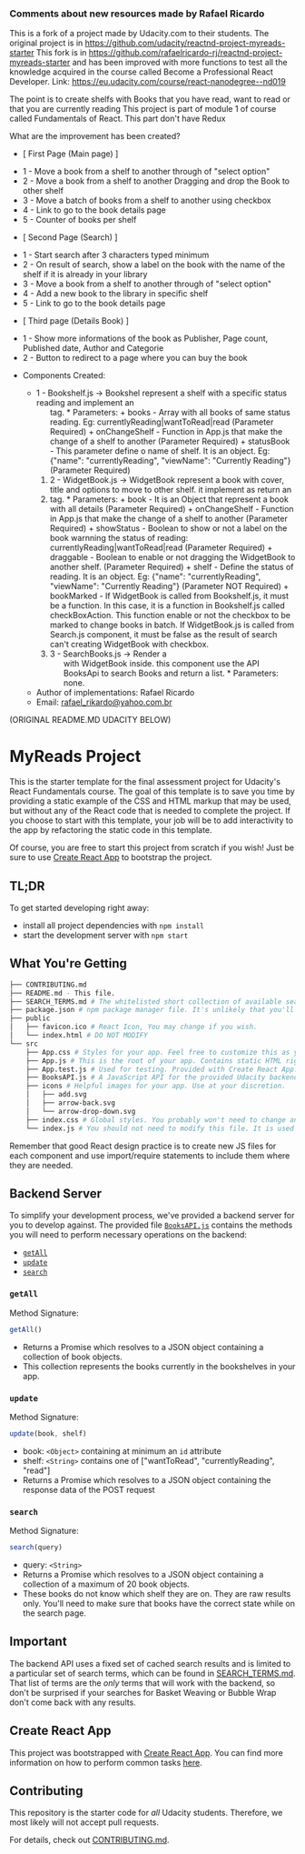 ### Comments about new resources made by Rafael Ricardo

This is a fork of a project made by Udacity.com to their students.
The original project is in https://github.com/udacity/reactnd-project-myreads-starter
This fork is in https://github.com/rafaelricardo-rj/reactnd-project-myreads-starter and has
been improved with more functions to test all the knowledge acquired in the course called
Become a Professional React Developer. Link: https://eu.udacity.com/course/react-nanodegree--nd019

The point is to create shelfs with Books that you have read, want to read or that you are currently reading
This project is part of module 1 of course called Fundamentals of React. This part don't have Redux

What are the improvement has been created?

* [ First Page (Main page) ]
+ 1 - Move a book from a shelf to another through of "select option"
+ 2 - Move a book from a shelf to another Dragging and drop the Book to other shelf
+ 3 - Move a batch of books from a shelf to another using checkbox
+ 4 - Link to go to the book details page
+ 5 - Counter of books per shelf
* [ Second Page (Search) ]
+ 1 - Start search after 3 characters typed minimum
+ 2 - On result of search, show a label on the book with the name of the shelf if it is already in your library
+ 3 - Move a book from a shelf to another through of "select option"
+ 4 - Add a new book to the library in specific shelf
+ 5 - Link to go to the book details page
* [ Third page (Details Book) ]
+ 1 - Show more informations of the book as Publisher, Page count, Published date, Author and Categorie
+ 2 - Button to redirect to a page where you can buy the book

* Components Created:
  + 1 - Bookshelf.js -> Bookshel represent a shelf with a specific status reading and implement an <code><ol></code> tag.
        * Parameters:
          + books         - Array with all books of same status reading. Eg: currentlyReading|wantToRead|read (Parameter   Required)
          + onChangeShelf - Function in App.js that make the change of a shelf to another (Parameter Required)
          + statusBook    - This parameter define o name of shelf. It is an object. Eg: {"name": "currentlyReading", "viewName": "Currently Reading"} (Parameter Required)
  + 2 - WidgetBook.js -> WidgetBook represent a book with cover, title and options to move to other shelf. it implement as return an <li> tag.
        * Parameters:
          + book          - It is an Object that represent a book with all details (Parameter Required)
          + onChangeShelf - Function in App.js that make the change of a shelf to another (Parameter Required)
          + showStatus    - Boolean to show or not a label on the book warnning the status of reading: currentlyReading|wantToRead|read (Parameter Required)
          + draggable     - Boolean to enable or not dragging the WidgetBook to another shelf. (Parameter Required)
          + shelf         - Define the status of reading. It is an object. Eg: {"name": "currentlyReading", "viewName": "Currently Reading"} (Parameter NOT Required)
          + bookMarked    - If WidgetBook is called from Bookshelf.js, it must be a function. In this case, it is a      function in Bookshelf.js called checkBoxAction. This function enable or not the checkbox to be marked to change books in batch. If WidgetBook.js is called from Search.js component, it must be false as the result of search can't creating WidgetBook with checkbox.
  + 3 - SearchBooks.js -> Render a <ol> with WidgetBook inside. this component use the API BooksApi to search Books and    return a list.
        * Parameters: none.

  * Author of implementations: Rafael Ricardo
  * Email: rafael_rikardo@yahoo.com.br

(ORIGINAL README.MD UDACITY BELOW)
# MyReads Project

This is the starter template for the final assessment project for Udacity's React Fundamentals course. The goal of this template is to save you time by providing a static example of the CSS and HTML markup that may be used, but without any of the React code that is needed to complete the project. If you choose to start with this template, your job will be to add interactivity to the app by refactoring the static code in this template.

Of course, you are free to start this project from scratch if you wish! Just be sure to use [Create React App](https://github.com/facebookincubator/create-react-app) to bootstrap the project.

## TL;DR

To get started developing right away:

* install all project dependencies with `npm install`
* start the development server with `npm start`

## What You're Getting
```bash
├── CONTRIBUTING.md
├── README.md - This file.
├── SEARCH_TERMS.md # The whitelisted short collection of available search terms for you to use with your app.
├── package.json # npm package manager file. It's unlikely that you'll need to modify this.
├── public
│   ├── favicon.ico # React Icon, You may change if you wish.
│   └── index.html # DO NOT MODIFY
└── src
    ├── App.css # Styles for your app. Feel free to customize this as you desire.
    ├── App.js # This is the root of your app. Contains static HTML right now.
    ├── App.test.js # Used for testing. Provided with Create React App. Testing is encouraged, but not required.
    ├── BooksAPI.js # A JavaScript API for the provided Udacity backend. Instructions for the methods are below.
    ├── icons # Helpful images for your app. Use at your discretion.
    │   ├── add.svg
    │   ├── arrow-back.svg
    │   └── arrow-drop-down.svg
    ├── index.css # Global styles. You probably won't need to change anything here.
    └── index.js # You should not need to modify this file. It is used for DOM rendering only.
```

Remember that good React design practice is to create new JS files for each component and use import/require statements to include them where they are needed.

## Backend Server

To simplify your development process, we've provided a backend server for you to develop against. The provided file [`BooksAPI.js`](src/BooksAPI.js) contains the methods you will need to perform necessary operations on the backend:

* [`getAll`](#getall)
* [`update`](#update)
* [`search`](#search)

### `getAll`

Method Signature:

```js
getAll()
```

* Returns a Promise which resolves to a JSON object containing a collection of book objects.
* This collection represents the books currently in the bookshelves in your app.

### `update`

Method Signature:

```js
update(book, shelf)
```

* book: `<Object>` containing at minimum an `id` attribute
* shelf: `<String>` contains one of ["wantToRead", "currentlyReading", "read"]  
* Returns a Promise which resolves to a JSON object containing the response data of the POST request

### `search`

Method Signature:

```js
search(query)
```

* query: `<String>`
* Returns a Promise which resolves to a JSON object containing a collection of a maximum of 20 book objects.
* These books do not know which shelf they are on. They are raw results only. You'll need to make sure that books have the correct state while on the search page.

## Important
The backend API uses a fixed set of cached search results and is limited to a particular set of search terms, which can be found in [SEARCH_TERMS.md](SEARCH_TERMS.md). That list of terms are the _only_ terms that will work with the backend, so don't be surprised if your searches for Basket Weaving or Bubble Wrap don't come back with any results.

## Create React App

This project was bootstrapped with [Create React App](https://github.com/facebookincubator/create-react-app). You can find more information on how to perform common tasks [here](https://github.com/facebookincubator/create-react-app/blob/master/packages/react-scripts/template/README.md).

## Contributing

This repository is the starter code for _all_ Udacity students. Therefore, we most likely will not accept pull requests.

For details, check out [CONTRIBUTING.md](CONTRIBUTING.md).

